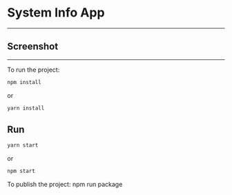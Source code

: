 # System Info App
<hr/>

## Screenshot

<hr/>

To run the project:

```bash
npm install
```

or

```bash
yarn install
```

## Run 

```bash
yarn start
```

or

```bash
npm start
```

To publish the project:
npm run package
